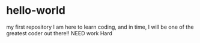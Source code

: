 # hello-world
my first repository
I am here to learn coding, and in time, I will be one of the greatest coder out there!! NEED work Hard
